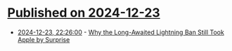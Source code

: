 # [Published on 2024-12-23](index.md)

* [2024-12-23, 22:26:00](https://soylentnews.org/article.pl?sid=24/12/23/0023252&from=rss) - [Why the Long-Awaited Lightning Ban Still Took Apple by Surprise](https://soylentnews.org/article.pl?sid=24/12/23/0023252&from=rss)
